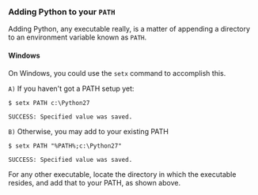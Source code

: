 ### Adding Python to your `PATH`

Adding Python, any executable really, is a matter of appending a directory to an environment variable known as `PATH`.

#### Windows

On Windows, you could use the `setx` command to accomplish this.

`A)` If you haven't got a PATH setup yet:

```
$ setx PATH c:\Python27

SUCCESS: Specified value was saved.

```

`B)` Otherwise, you may add to your existing PATH

```
$ setx PATH "%PATH%;c:\Python27"

SUCCESS: Specified value was saved.

```

For any other executable, locate the directory in which the executable resides, and add that to your PATH, as shown above.
